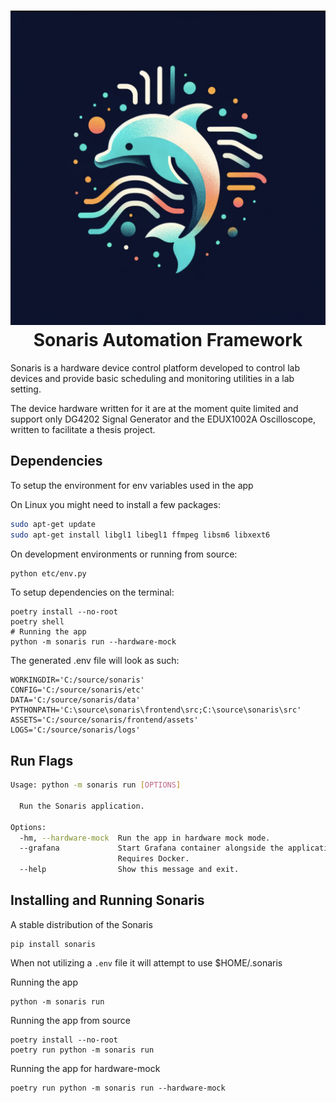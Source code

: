 <h1 align="center" style="border-bottom: none">
    <a href="//github.com/dennsgh/avaris" target="_blank"><img alt="Sonaris" src="etc/sonaris.png"></a><br>Sonaris Automation Framework
</h1>

<div align="center">

</div>
 



Sonaris is a hardware device control platform developed to control lab devices and provide basic scheduling and monitoring utilities in a lab setting.

The device hardware written for it are at the moment quite limited and support only DG4202 Signal Generator and the EDUX1002A Oscilloscope, written to facilitate a thesis project.

## Dependencies

To setup the environment for env variables used in the app

On Linux you might need to install a few packages:
```bash
sudo apt-get update
sudo apt-get install libgl1 libegl1 ffmpeg libsm6 libxext6
```

On development environments or running from source:

```bash
python etc/env.py
```

To setup dependencies on the terminal:
```
poetry install --no-root
poetry shell
# Running the app
python -m sonaris run --hardware-mock
```

The generated .env file will look as such:
```
WORKINGDIR='C:/source/sonaris'
CONFIG='C:/source/sonaris/etc'
DATA='C:/source/sonaris/data'
PYTHONPATH='C:\source\sonaris\frontend\src;C:\source\sonaris\src'
ASSETS='C:/source/sonaris/frontend/assets'
LOGS='C:/source/sonaris/logs'
```

## Run Flags

```bash
Usage: python -m sonaris run [OPTIONS]

  Run the Sonaris application.

Options:
  -hm, --hardware-mock  Run the app in hardware mock mode.
  --grafana             Start Grafana container alongside the application.
                        Requires Docker.
  --help                Show this message and exit.
```

## Installing and Running Sonaris

A stable distribution of the Sonaris
```
pip install sonaris
```

When not utilizing a ```.env``` file it will attempt to use $HOME/.sonaris

Running the app
```
python -m sonaris run
```

Running the app from source
```
poetry install --no-root
poetry run python -m sonaris run
```

Running the app for hardware-mock
```
poetry run python -m sonaris run --hardware-mock
```
